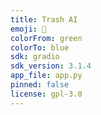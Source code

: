 ```yaml
---
title: Trash AI
emoji: 🌿
colorFrom: green
colorTo: blue
sdk: gradio
sdk_version: 3.1.4
app_file: app.py
pinned: false
license: gpl-3.0
---
```

